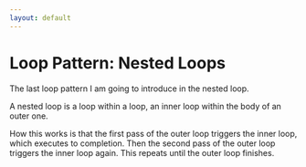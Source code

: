 ```yaml
---
layout: default
---
```

# Loop Pattern: Nested Loops
The last loop pattern I am going to introduce in the nested loop.

A nested loop is a loop within a loop, an inner loop within the body of an outer one. 

How this works is that the first pass of the outer loop triggers the inner loop, which executes to completion. Then the second pass of the outer loop triggers the inner loop again. This repeats until the outer loop finishes.
